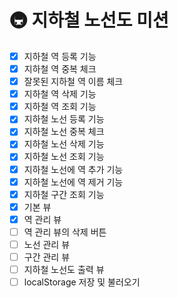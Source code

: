 # 🚇 지하철 노선도 미션
- [x] 지하철 역 등록 기능
- [x] 지하철 역 중복 체크
- [x] 잘못된 지하철 역 이름 체크
- [x] 지하철 역 삭제 기능
- [x] 지하철 역 조회 기능
- [x] 지하철 노선 등록 기능
- [x] 지하철 노선 중복 체크
- [x] 지하철 노선 삭제 기능
- [x] 지하철 노선 조회 기능
- [x] 지하철 노선에 역 추가 기능
- [x] 지하철 노선에 역 제거 기능
- [x] 지하철 구간 조회 기능
- [x] 기본 뷰
- [x] 역 관리 뷰
- [ ] 역 관리 뷰의 삭제 버튼
- [ ] 노선 관리 뷰
- [ ] 구간 관리 뷰
- [ ] 지하철 노선도 출력 뷰
- [ ] localStorage 저장 및 불러오기
